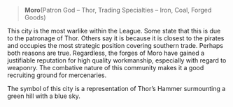 > **Moro**\(Patron God – Thor, Trading Specialties – Iron, Coal, Forged Goods\)

This city is the most warlike within the League. Some state that this is due to the patronage of Thor. Others say it is because it is closest to the pirates and occupies the most strategic position covering southern trade. Perhaps both reasons are true. Regardless, the forges of Moro have gained a justifiable reputation for high quality workmanship, especially with regard to weaponry. The combative nature of this community makes it a good recruiting ground for mercenaries.

The symbol of this city is a representation of Thor’s Hammer surmounting a green hill with a blue sky.

